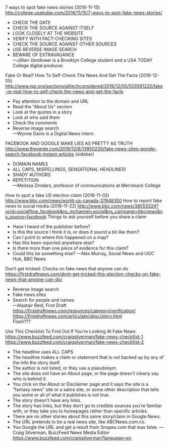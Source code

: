 7 ways to spot fake news stories (2016-11-15)
http://college.usatoday.com/2016/11/15/7-ways-to-spot-fake-news-stories/
* CHECK THE DATE
* CHECK THE SOURCE AGAINST ITSELF
* LOOK CLOSELY AT THE WEBSITE
* VERIFY WITH FACT-CHECKING SITES
* CHECK THE SOURCE AGAINST OTHER SOURCES
* USE REVERSE IMAGE SEARCH
* BEWARE OF EXTRAVAGANCE  
—Jillian Vandiveer is a Brooklyn College student and a USA TODAY College digital producer.

Fake Or Real? How To Self-Check The News And Get The Facts (2016-12-05)
http://www.npr.org/sections/alltechconsidered/2016/12/05/503581220/fake-or-real-how-to-self-check-the-news-and-get-the-facts
* Pay attention to the domain and URL
* Read the "About Us" section
* Look at the quotes in a story
* Look at who said them
* Check the comments
* Reverse image search  
—Wynne Davis is a Digital News intern.

FACEBOOK AND GOOGLE MAKE LIES AS PRETTY AS TRUTH
http://www.theverge.com/2016/12/6/13850230/fake-news-sites-google-search-facebook-instant-articles
(sidebar)
* DOMAIN NAMES
* ALL CAPS, MISPELLINGS, SENSATIONAL HEADLINES!
* SHADY AUTHORS
* REPETITION  
—Melissa Zimdars, professor of communications at Merrimack College

How to spot a fake US election claim (2016-11-02)
http://www.bbc.com/news/world-us-canada-37848350
How to report fake news to social media (2016-11-22)
http://www.bbc.com/news/38053324?ocid=socialflow_facebook&ns_mchannel=social&ns_campaign=bbcnews&ns_source=facebook
Things to ask yourself before you share a claim
* Have I heard of the publisher before?
* Is this the source I think it is, or does it sound a bit like them?
* Can I point to where this happened on a map?
* Has this been reported anywhere else?
* Is there more than one piece of evidence for this claim?
* Could this be something else?
—Alex Murray, Social News and UGC Hub, BBC News

Don’t get tricked: Checks on fake news that anyone can do
https://firstdraftnews.com/dont-get-tricked-this-election-checks-on-fake-news-that-anyone-can-do/
* Reverse image search
* Fake news sites
* Search for people and names  
—Alastair Reid, First Draft  
https://firstdraftnews.com/resources/category/verification/  
https://firstdraftnews.com/articulate/obsc/story.html  
Flash???


Use This Checklist To Find Out If You’re Looking At Fake News
https://www.buzzfeed.com/craigsilverman/fake-news-checkllist-1  
https://www.buzzfeed.com/craigsilverman/fake-news-checkllist-2  
* The headline uses ALL CAPS
* The headline makes a claim or statement that is not backed up by any of the info the story itself.
* The author is not listed, or they use a pseudonym.
* The site does not have an About page, or the page doesn’t clearly say who is behind it.
* You click on the About or Disclaimer page and it says the site is a “fantasy news” site or a satire site, or some other description that tells you some or all of what it publishes is not true.
* The story doesn’t have any links.
* The story has links, but they don’t go to credible sources you’re familiar with, or they take you to homepages rather than specific articles.
* There are no other stories about this same story/claim in Google News.
* The URL pretends to be a real news site, like ABCNews.com.co.
* You Google the URL and get a result from Snopes.com that was false.
—Craig Silverman, BuzzFeed News Media Editor 
https://www.buzzfeed.com/craigsilverman?language=en
